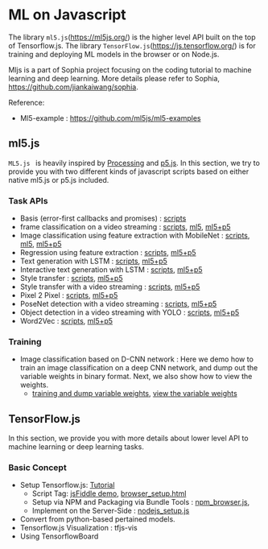 # ML on Javascript



The library `ml5.js`(https://ml5js.org/) is the higher level API built on the top of Tensorflow.js. The library `TensorFlow.js`(https://js.tensorflow.org/) is for training and deploying ML models in the browser or on Node.js.



Mljs is a part of Sophia project focusing on the coding tutorial to machine learning and deep learning. More details please refer to Sophia, https://github.com/jiankaiwang/sophia.



Reference:

*   Ml5-example : https://github.com/ml5js/ml5-examples



## ml5.js



`ML5.js ` is heavily inspired by [Processing](https://processing.org/) and [p5.js](https://p5js.org/). In this section, we try to provide you with two different kinds of javascript scripts based on either native ml5.js or p5.js included.


### Task APIs

*   Basis (error-first callbacks and promises) : [scripts](ml5js/basis)
*   frame classification on a video streaming : [scripts](ml5js/video_classification), [ml5](ml5js/video_classification/video_ml5.js), [ml5+p5](ml5js/video_classification/video_p5_ml5.js)
*   Image classification using feature extraction with MobileNet : [scripts](ml5js/feature_extraction), [ml5](ml5js/feature_extraction/video_ml5.js), [ml5+p5](ml5js/feature_extraction/video_p5_ml5.js)
*   Regression using feature extraction : [scripts](ml5js/regression_feature_extractor), [ml5+p5](ml5js/regression_feature_extractor/video_p5_ml5.js)
*   Text generation with LSTM : [scripts](ml5js/text_generation_lstm), [ml5+p5](ml5js/text_generation_lstm/p5_ml5.js)
*   Interactive text generation with LSTM : [scripts](ml5js/interactive_text_generation_lstm), [ml5+p5](ml5js/interactive_text_generation_lstm/p5_ml5.js)
*   Style transfer : [scripts](ml5js/style_transfer), [ml5+p5](ml5js/style_transfer/p5_ml5.js)
*   Style transfer with a video streaming : [scripts](ml5js/style_transfer_realtime), [ml5+p5](ml5js/style_transfer_realtime/p5_ml5.js)
*   Pixel 2 Pixel : [scripts](ml5js/pix2pix), [ml5+p5](ml5js/pix2pix/p5_ml5.js)
*   PoseNet detection with a video streaming : [scripts](ml5js/posenet_realtime), [ml5+p5](ml5js/posenet_realtime/p5_ml5.js)
*   Object detection in a video streaming with YOLO : [scripts](ml5js/yolo), [ml5+p5](ml5js/yolo/p5_ml5.js)
*   Word2Vec : [scripts](ml5js/word2vec), [ml5+p5](ml5js/word2vec/p5_ml5.js)

### Training

*   Image classification based on D-CNN network : Here we demo how to train an image classification on a deep CNN network, and dump out the variable weights in binary format. Next, we also show how to view the weights.
    *   [training and dump variable weights](customized_training/training.py), [view the variable weights](customized_training/viewer.py)




## TensorFlow.js



In this section, we provide you with more details about lower level API to machine learning or deep learning tasks.



### Basic Concept

*   Setup Tensorflow.js: [Tutorial](mljs/tensorflowjs/setup/)
    *   Script Tag: [jsFiddle demo](https://jsfiddle.net/jiankaiwang/b3uynh6o/), [browser_setup.html](tensorflowjs/setup/browser_setup.html)
    *   Setup via NPM and Packaging via Bundle Tools : [npm_browser.js](tensorflowjs/setup/npm_browser.js), 
    *   Implement on the Server-Side : [nodejs_setup.js](tensorflowjs/setup/nodejs_setup.js)
*   Convert from python-based pertained models.
*   Tensorflow.js Visualization : tfjs-vis
*   Using TensorflowBoard







